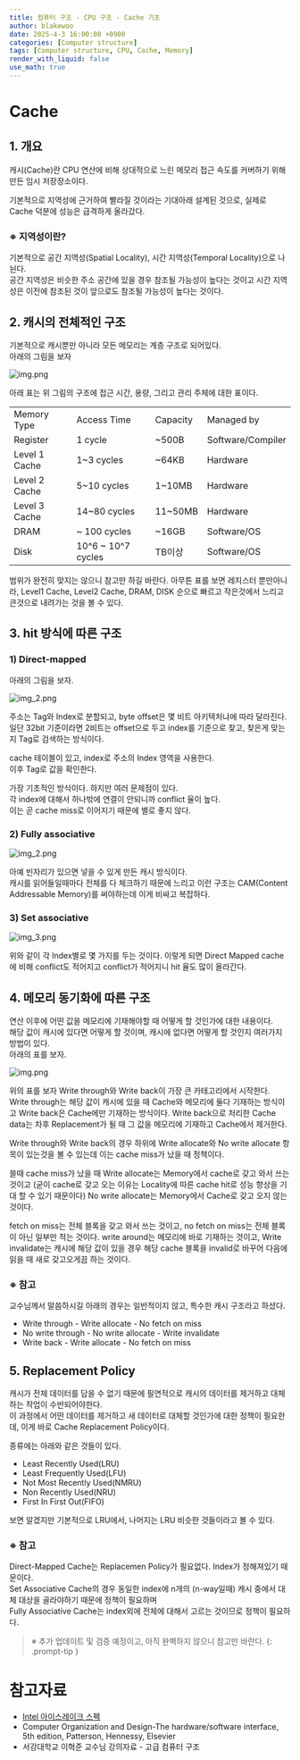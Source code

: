 ```yaml
---
title: 컴퓨터 구조 - CPU 구조 - Cache 기초
author: blakewoo
date: 2025-4-3 16:00:00 +0900
categories: [Computer structure]
tags: [Computer structure, CPU, Cache, Memory] 
render_with_liquid: false
use_math: true
---
```


# Cache
## 1. 개요
캐시(Cache)란 CPU 연산에 비해 상대적으로 느린 메모리 접근 속도를 커버하기 위해 만든 임시 저장장소이다.

기본적으로 지역성에 근거하여 빨라질 것이라는 기대아래 설계된 것으로,
실제로 Cache 덕분에 성능은 급격하게 올라갔다.

### ※ 지역성이란?
기본적으로 공간 지역성(Spatial Locality), 시간 지역성(Temporal Locality)으로 나뉜다.    
공간 지역성은 비슷한 주소 공간에 있을 경우 참조될 가능성이 높다는 것이고
시간 지역성은 이전에 참조된 것이 앞으로도 참조될 가능성이 높다는 것이다.

## 2. 캐시의 전체적인 구조
기본적으로 캐시뿐만 아니라 모든 메모리는 계층 구조로 되어있다.   
아래의 그림을 보자

![img.png](/assets/blog/cs/cpu_structure/cache/basic/img.png)

아래 표는 위 그림의 구조에 접근 시간, 용량, 그리고 관리 주체에 대한 표이다.

<table>
    <tr>
        <td>Memory Type</td>
        <td>Access Time</td>
        <td>Capacity</td>
        <td>Managed by</td>
    </tr>
    <tr>
        <td>Register</td>
        <td>1 cycle</td>
        <td>~500B</td>
        <td>Software/Compiler</td>
    </tr>
    <tr>
        <td>Level 1 Cache</td>
        <td>1~3 cycles</td>
        <td>~64KB</td>
        <td>Hardware</td>
    </tr>
    <tr>
        <td>Level 2 Cache</td>
        <td>5~10 cycles</td>
        <td>1~10MB</td>
        <td>Hardware</td>
    </tr>
    <tr>
        <td>Level 3 Cache</td>
        <td>14~80 cycles</td>
        <td>11~50MB</td>
        <td>Hardware</td>
    </tr>
    <tr>
        <td>DRAM</td>
        <td>~ 100 cycles</td>
        <td>~16GB</td>
        <td>Software/OS</td>
    </tr>
    <tr>
        <td>Disk</td>
        <td>10^6 ~ 10^7 cycles</td>
        <td>TB이상</td>
        <td>Software/OS</td>
    </tr>
</table>

범위가 완전히 맞지는 않으니 참고만 하길 바란다. 아무튼 표를 보면
레지스터 뿐만아니라, Level1 Cache, Level2 Cache, DRAM, DISK 순으로
빠르고 작은것에서 느리고 큰것으로 내려가는 것을 볼 수 있다.

## 3. hit 방식에 따른 구조

### 1) Direct-mapped
아래의 그림을 보자.

![img_2.png](/assets/blog/cs/cpu_structure/cache/basic/img_1.png)

주소는 Tag와 Index로 분할되고, byte offset은
몇 비트 아키텍처냐에 따라 달라진다. 일단 32bit 기준이라면 2비트는 offset으로 두고
index를 기준으로 찾고, 찾은게 맞는지 Tag로 검색하는 방식이다.

cache 테이블이 있고, index로 주소의 Index 영역을 사용한다.   
이후 Tag로 값을 확인한다.

가장 기초적인 방식이다. 하지만 여러 문제점이 있다.   
각 index에 대해서 하나밖에 연결이 안되니까 conflict 율이 높다.   
이는 곧 cache miss로 이어지기 때문에 별로 좋지 않다.

### 2) Fully associative

![img_2.png](/assets/blog/cs/cpu_structure/cache/basic/img_2.png)

아예 빈자리가 있으면 넣을 수 있게 만든 캐시 방식이다.   
캐시를 읽어들일때마다 전체를 다 체크하기 때문에 느리고 이런 구조는 
CAM(Content Addressable Memory)를 써야하는데 이게 비싸고 복잡하다.

### 3) Set associative

![img_3.png](/assets/blog/cs/cpu_structure/cache/basic/img_3.png)

위와 같이 각 Index별로 몇 가지를 두는 것이다. 이렇게 되면 Direct Mapped cache에 비해
conflict도 적어지고 conflict가 적어지니 hit 율도 많이 올라간다.

## 4. 메모리 동기화에 따른 구조
연산 이후에 어떤 값을 메모리에 기재해야할 때 어떻게 할 것인가에 대한 내용이다.   
해당 값이 캐시에 있다면 어떻게 할 것이며, 캐시에 없다면 어떻게 할 것인지 여러가지 방법이 있다.   
아래의 표를 보자.

![img.png](/assets/blog/cs/cpu_structure/cache/basic/img_4.png)

위의 표를 보자 Write through와 Write back이 가장 큰 카테고리에서 시작한다.   
Write through는 해당 값이 캐시에 있을 때 Cache와 메모리에 둘다 기재하는 방식이고
Write back은 Cache에만 기재하는 방식이다. Write back으로 처리한 Cache data는 차후
Replacement가 될 때 그 값을 메모리에 기재하고 Cache에서 제거한다.

Write through와 Write back의 경우 하위에 Write allocate와 No write allocate 항목이 있는것을 볼 수 있는데
이는 cache miss가 났을 때 정책이다.

쓸때 cache miss가 났을 때 Write allocate는 Memory에서 cache로 갖고 와서 쓰는 것이고
(굳이 cache로 갖고 오는 이유는 Locality에 따른 cache hit로 성능 향상을 기대 할 수 있기 때문이다)
No write allocate는 Memory에서 Cache로 갖고 오지 않는 것이다.   

fetch on miss는 전체 블록을 갖고 와서 쓰는 것이고, no fetch on miss는 전체 블록이 아닌 일부만 적는 것이다.
write around는 메모리에 바로 기재하는 것이고, Write invalidate는 캐시에 해당 값이 있을 경우 해당 cache 블록을 invalid로
바꾸어 다음에 읽을 때 새로 갖고오게끔 하는 것이다.

### ※ 참고
교수님께서 말씀하시길 아래의 경우는 일반적이지 않고, 특수한 캐시 구조라고 하셨다.
- Write through - Write allocate - No fetch on miss
- No write through - No write allocate - Write invalidate
- Write back - Write allocate - No fetch on miss


## 5. Replacement Policy
캐시가 전체 데이터를 담을 수 없기 때문에 필연적으로 캐시의 데이터를 제거하고 대체하는 작업이 수반되어야한다.   
이 과정에서 어떤 데이터를 제거하고 새 데이터로 대체할 것인가에 대한 정책이 필요한데, 이게 바로 Cache Replacement Policy이다.

종류에는 아래와 같은 것들이 있다.

- Least Recently Used(LRU)
- Least Frequently Used(LFU)
- Not Most Recently Used(NMRU)
- Non Recently Used(NRU)
- First In First Out(FIFO)

보면 알겠지만 기본적으로 LRU에서, 나머지는 LRU 비슷한 것들이라고 볼 수 있다.

### ※ 참고
Direct-Mapped Cache는 Replacemen Policy가 필요없다. Index가 정해져있기 때문이다.   
Set Associative Cache의 경우 동일한 index에 n개의 (n-way일때) 캐시 중에서 대체 대상을 골라야하기 때문에 정책이 필요하며   
Fully Associative Cache는 index외에 전체에 대해서 고르는 것이므로 정책이 필요하다.

> ※ 추가 업데이트 및 검증 예정이고, 아직 완벽하지 않으니 참고만 바란다.
{: .prompt-tip }

# 참고자료
- [Intel 아이스레이크 스펙](https://www.7-cpu.com/cpu/Ice_Lake.html)
- Computer Organization and Design-The hardware/software interface, 5th edition, Patterson, Hennessy, Elsevier
- 서강대학교 이혁준 교수님 강의자료 - 고급 컴퓨터 구조

